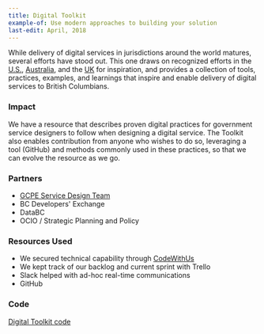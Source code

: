 ```yaml
---
title: Digital Toolkit
example-of: Use modern approaches to building your solution
last-edit: April, 2018
---
```


While delivery of digital services in jurisdictions around the world matures, several efforts have stood out.  This one draws on recognized efforts in the [U.S.](https://18f.gsa.gov/), [Australia](https://www.dta.gov.au/), and the [UK](https://www.gov.uk/service-manual/service-standard) for inspiration, and provides a collection of tools, practices, examples, and learnings that inspire and enable delivery of digital services to British Columbians.


### Impact

We have a resource that describes proven digital practices for government service designers to follow when designing a digital service.  The Toolkit also enables contribution from anyone who wishes to do so, leveraging a tool (GitHub) and methods commonly used in these practices, so that we can evolve the resource as we go.  

### Partners

* [GCPE Service Design Team](https://www2.gov.bc.ca/gov/content/governments/services-for-government/service-experience-digital-delivery/service-design)
* BC Developers' Exchange
* DataBC
* OCIO / Strategic Planning and Policy

### Resources Used

* We secured technical capability through [CodeWithUs](https://bcdevexchange.org/codewithus)
* We kept track of our backlog and current sprint with Trello
* Slack helped with ad-hoc real-time communications
* GitHub


### Code
[Digital Toolkit code](<https://github.com/bcgov/digital-toolkit>)
